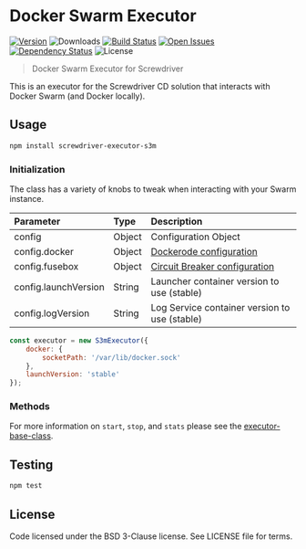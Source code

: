 # Docker Swarm Executor
[![Version][npm-image]][npm-url] ![Downloads][downloads-image] [![Build Status][status-image]][status-url] [![Open Issues][issues-image]][issues-url] [![Dependency Status][daviddm-image]][daviddm-url] ![License][license-image]

> Docker Swarm Executor for Screwdriver

This is an executor for the Screwdriver CD solution that interacts with Docker Swarm (and Docker locally).

## Usage

```bash
npm install screwdriver-executor-s3m
```

### Initialization

The class has a variety of knobs to tweak when interacting with your Swarm instance.

| Parameter        | Type  |  Description |
| :-------------   | :---- | :-------------|
| config        | Object | Configuration Object |
| config.docker | Object | [Dockerode configuration][dockerode] |
| config.fusebox | Object | [Circuit Breaker configuration][circuitbreaker] |
| config.launchVersion | String | Launcher container version to use (stable) |
| config.logVersion | String | Log Service container version to use (stable) |
```js
const executor = new S3mExecutor({
    docker: {
        socketPath: '/var/lib/docker.sock'
    },
    launchVersion: 'stable'
});
```

### Methods

For more information on `start`, `stop`, and `stats` please see the [executor-base-class].

## Testing

```bash
npm test
```

## License

Code licensed under the BSD 3-Clause license. See LICENSE file for terms.

[npm-image]: https://img.shields.io/npm/v/screwdriver-executor-s3m.svg
[npm-url]: https://npmjs.org/package/screwdriver-executor-s3m
[downloads-image]: https://img.shields.io/npm/dt/screwdriver-executor-s3m.svg
[license-image]: https://img.shields.io/npm/l/screwdriver-executor-s3m.svg
[issues-image]: https://img.shields.io/github/issues/screwdriver-cd/executor-s3m.svg
[issues-url]: https://github.com/screwdriver-cd/executor-s3m/issues
[status-image]: https://cd.screwdriver.cd/pipelines/3d10806f51927f28b4a690c8153499a277b29397/badge
[status-url]: https://cd.screwdriver.cd/pipelines/3d10806f51927f28b4a690c8153499a277b29397
[daviddm-image]: https://david-dm.org/screwdriver-cd/executor-s3m.svg?theme=shields.io
[daviddm-url]: https://david-dm.org/screwdriver-cd/executor-s3m
[dockerode]: https://www.npmjs.com/package/dockerode#getting-started
[circuitbreaker]: https://www.npmjs.com/package/circuit-fuses#constructor
[executor-base-class]: https://github.com/screwdriver-cd/executor-base
